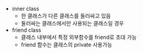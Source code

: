 - inner class
	- 한 클래스가 다른 클래스를 둘러싸고 있음
	- 둘러싸는 클래스에서만 사용되는 클래스일 경우
- friend class 
	- 클래스 내부에서 특정 외부함수를 friend로 초대 가능
	- friend 함수는 클래스의 private 사용가능